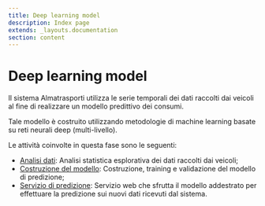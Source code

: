 ```yaml
---
title: Deep learning model
description: Index page
extends: _layouts.documentation
section: content
---
```


# Deep learning model

Il sistema Almatrasporti utilizza le serie temporali dei dati raccolti dai veicoli al fine di realizzare un modello 
predittivo dei consumi.

Tale modello è costruito utilizzando metodologie di machine learning basate su reti neurali deep (multi-livello).

Le attività coinvolte in questa fase sono le seguenti:

- [Analisi dati](/docs/deep-learning-model/analysis): Analisi statistica esplorativa dei dati raccolti dai veicoli;
- [Costruzione del modello](/docs/deep-learning-model/model-building): Costruzione, training e validazione del modello 
  di predizione;
- [Servizio di predizione](/docs/deep-learning-model/prediction): Servizio web che sfrutta il modello addestrato per 
  effettuare la predizione sui nuovi dati ricevuti dal sistema.


